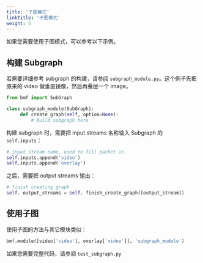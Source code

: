 ```yaml
---
title: '子图模式'
linkTitle: '子图模式'
weight: 5
---
```


如果您需要使用子图模式，可以参考以下示例。

## 构建 Subgraph

若需要详细参考 subgraph 的构建，请参阅 `subgraph_module.py`。这个例子先把原来的 video 做垂直镜像，然后再叠层一个 image。

```python
from bmf import SubGraph

class subgraph_module(SubGraph):
     def create_graph(self, option=None):
         # Build subgraph here
```

构建 subgraph 时，需要把 input streams 名称输入 Subgraph 的 ```self.inputs```：

```python
# input stream name, used to fill packet in
self.inputs.append('video')
self.inputs.append('overlay')
```

之后，需要把 output streams 输出：
```python
# finish creating graph
self. output_streams = self. finish_create_graph([output_stream])
```

## 使用子图

使用子图的方法与其它模块类似：

```python
bmf.module([video['video'], overlay['video']], 'subgraph_module')
```

如果您需要完整代码，请参阅 `test_subgraph.py`
